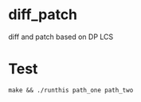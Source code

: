 # diff_patch
diff and patch based on DP LCS
# Test
```shell
make && ./runthis path_one path_two
```
